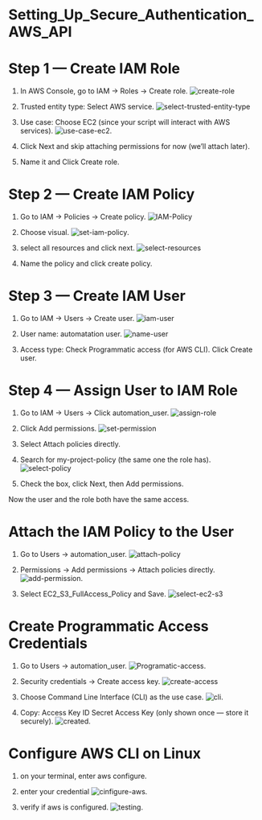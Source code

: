 # Setting_Up_Secure_Authentication_AWS_API 

# Step 1 — Create IAM Role
1. In AWS Console, go to IAM → Roles → Create role.
![create-role](./New-Pic-22/1.create-role.png)

2. Trusted entity type: Select AWS service.
![select-trusted-entity-type](./New-Pic-22/2.select-trusted-type.png)

3. Use case: Choose EC2 (since your script will interact with AWS services).
![use-case-ec2](./New-Pic-22/3.use-case-ec2.png).

4. Click Next and skip attaching permissions for now (we’ll attach later).

5. Name it and Click Create role.

# Step 2 — Create IAM Policy
1. Go to IAM → Policies → Create policy.
![IAM-Policy](./New-Pic-22/5.IAM-policy.png)

2. Choose visual.
![set-iam-policy](./New-Pic-22/6.set-iam-policy.png).

3. select all resources and click next.
![select-resources](./New-Pic-22/7.select-resources.png)

4. Name the policy and click create policy.

# Step 3 — Create IAM User
1. Go to IAM → Users → Create user.
![iam-user](./New-Pic-22/9.iam-user.png)

2. User name: automatation user.
![name-user](./New-Pic-22/10.name-user.png)

3. Access type: Check Programmatic access (for AWS CLI). Click Create user.

# Step 4 — Assign User to IAM Role
1. Go to IAM → Users → Click automation_user.
![assign-role](./New-Pic-22/12.Assign-role.png)

2. Click Add permissions.
![set-permission](./New-Pic-22/13.set-permission.png)
3. Select Attach policies directly.

4. Search for my-project-policy (the same one the role has).
![select-policy](./New-Pic-22/14.select-policy.png)

5. Check the box, click Next, then Add permissions.

Now the user and the role both have the same access.

# Attach the IAM Policy to the User
1. Go to Users → automation_user.
![attach-policy](./New-Pic-22/15.Attach-policy.png)

2. Permissions → Add permissions → Attach policies directly.
![add-permission](./New-Pic-22/16.add-permission.png).

3. Select EC2_S3_FullAccess_Policy and Save.
![select-ec2-s3](./New-Pic-22/17.select-ec2-s3.png)

#  Create Programmatic Access Credentials
1. Go to Users → automation_user.
![Programatic-access](./New-Pic-22/18.programatic-access.png).

2. Security credentials → Create access key.
![create-access](./New-Pic-22/19.Create-access.png)

3. Choose Command Line Interface (CLI) as the use case.
![cli](./New-Pic-22/20.CLI.png).

4. Copy:
Access Key ID
Secret Access Key (only shown once — store it securely).
![created](./New-Pic-22/21.CREATED.png).

# Configure AWS CLI on Linux
1. on your terminal, enter aws configure.

2. enter your credential 
![cinfigure-aws](./New-Pic-22/22.terminal.png).

3. verify if aws is configured.
![testing](./New-Pic-22/23.testing.png).